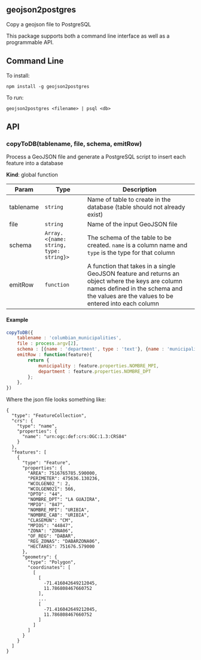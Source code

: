 geojson2postgres
-------------

Copy a geojson file to PostgreSQL

This package supports both a command line interface as well as a programmable API.

## Command Line

To install:

`npm install -g geojson2postgres`

To run:

`geojson2postgres <filename> | psql <db>`

## API
<a name="copyToDB"></a>

### copyToDB(tablename, file, schema, emitRow)
Process a GeoJSON file and generate a PostgreSQL
script to insert each feature into a database

**Kind**: global function  

| Param | Type | Description |
| --- | --- | --- |
| tablename | <code>string</code> | Name of table to create in the  		database (table should not already exist) |
| file | <code>string</code> | Name of the input GeoJSON file |
| schema | <code>Array.&lt;{name: string, type: string}&gt;</code> | The schema 		of the table to be created.  `name` is a column name and  		`type` is the type for that column |
| emitRow | <code>function</code> | A function that takes in a single  		GeoJSON feature and returns an object where the keys are      column names defined in the schema and the values are       the values to be entered into each column |

#### Example

```Javascript
copyToDB({
	tablename : 'columbian_municipalities',
	file : process.argv[2],
	schema : [{name : 'department', type : 'text'}, {name : 'municipality', type : 'text'}],
	emitRow : function(feature){
		return {
			municipality : feature.properties.NOMBRE_MPI,
			department : feature.properties.NOMBRE_DPT
		};
	},
})
```

Where the json file looks something like:

```
{
  "type": "FeatureCollection",
  "crs": {
    "type": "name",
    "properties": {
      "name": "urn:ogc:def:crs:OGC:1.3:CRS84"
    }
  },
  "features": [
    {
      "type": "Feature",
      "properties": {
        "AREA": 7516765785.590000,
        "PERIMETER": 475636.130236,
        "WCOLGEN02_": 2,
        "WCOLGEN021": 566,
        "DPTO": "44",
        "NOMBRE_DPT": "LA GUAJIRA",
        "MPIO": "847",
        "NOMBRE_MPI": "URIBIA",
        "NOMBRE_CAB": "URIBIA",
        "CLASEMUN": "CM",
        "MPIOS": "44847",
        "ZONA": "ZONA06",
        "OF_REG": "DABAR",
        "REG_ZONAS": "DABARZONA06",
        "HECTARES": 751676.579000
      },
      "geometry": {
        "type": "Polygon",
        "coordinates": [
          [
            [
              -71.416042649212045,
              11.786808467660752
            ],
    		...
            [
              -71.416042649212045,
              11.786808467660752
            ]
          ]
        ]
      }
    }
  ]
}
```
